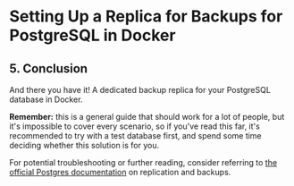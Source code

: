 # Setting Up a Replica for Backups for PostgreSQL in Docker

## 5. Conclusion

And there you have it! A dedicated backup replica for your PostgreSQL database in Docker.

**Remember:** this is a general guide that should work for a lot of people, but it's impossible to cover every scenario, so if you've read this far, it's recommended to try with a test database first, and spend some time deciding whether this solution is for you.

For potential troubleshooting or further reading, consider referring to [the official Postgres documentation](https://www.postgresql.org/docs/16/logical-replication.html) on replication and backups.

